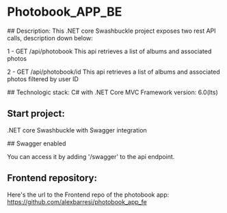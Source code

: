 # Photobook_APP_BE

## Description:
This .NET core Swashbuckle project exposes two rest API calls, description down below:

1 - GET /api/photobook 
  This api retrieves a list of albums and associated photos 
  
2 - GET /api/photobook/id 
  This api retrieves a list of albums and associated photos filtered by user ID

## Technologic stack:
C# with .NET Core MVC
Framework version: 6.0(lts)

## Start project:
.NET core Swashbuckle with Swagger integration 

## Swagger enabled

You can access it by adding '/swagger' to the api endpoint.



## Frontend repository:

Here's the url to the Frontend repo of the photobook app:
https://github.com/alexbarresi/photobook_app_fe
